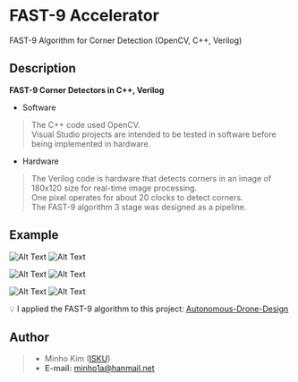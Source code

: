 # FAST-9 Accelerator
FAST-9 Algorithm for Corner Detection (OpenCV, C++, Verilog)

Description
----------
**FAST-9 Corner Detectors in C++, Verilog**

- Software

> The C++ code used OpenCV. <br>
> Visual Studio projects are intended to be tested in software before being implemented in hardware. <br>

- Hardware

> The Verilog code is hardware that detects corners in an image of 180x120 size for real-time image processing. <br>
> One pixel operates for about 20 clocks to detect corners. <br>
> The FAST-9 algorithm 3 stage was designed as a pipeline. <br>

Example
----------
![Alt Text](https://github.com/ISKU/FAST9-Accelerator/blob/master/Sample/h.png)
![Alt Text](https://github.com/ISKU/FAST9-Accelerator/blob/master/Sample/h-fast9.png)

![Alt Text](https://github.com/ISKU/FAST9-Accelerator/blob/master/Sample/stop.png)
![Alt Text](https://github.com/ISKU/FAST9-Accelerator/blob/master/Sample/stop-fast9.png)

![Alt Text](https://github.com/ISKU/FAST9-Accelerator/blob/master/Sample/camera.png)
![Alt Text](https://github.com/ISKU/FAST9-Accelerator/blob/master/Sample/camera-fast9.png)
<br>

:bulb: I applied the FAST-9 algorithm to this project: [Autonomous-Drone-Design](https://github.com/ISKU/Autonomous-Drone-Design)

Author
----------
> - Minho Kim ([ISKU](https://github.com/ISKU))
> - **E-mail:** minho1a@hanmail.net

